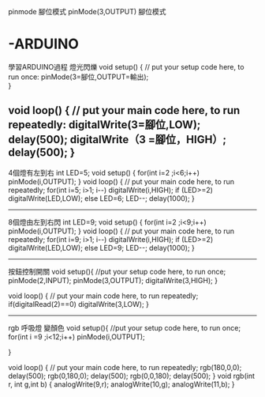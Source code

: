 pinmode 腳位模式
pinMode(3,OUTPUT) 腳位模式
# -ARDUINO
學習ARDUINO過程
燈光閃爍
void setup() {
  // put your setup code here, to run once:
  pinMode(3=腳位,OUTPUT=輸出);  
}

void loop() {
  // put your main code here, to run repeatedly:
  digitalWrite(3=腳位,LOW);
  delay(500);
  digitalWrite（3 =腳位，HIGH）;
  delay(500);
}
------------------------- 
4個燈有左到右
int LED=5;
void setup() {
  for(int i=2 ;i<6;i++)
   pinMode(i,OUTPUT);
}
void loop() {
  // put your main code here, to run repeatedly;
  for(int i=5; i>1; i--)
    digitalWrite(i,HIGH);
  if (LED>=2)
    digitalWrite(LED,LOW);
  else
     LED=6;
  LED--;
  delay(1000);
}
- - - - - - - - - - - - - - - 
8個燈由左到右閃
int LED=9;
void setup() {
  for(int i=2 ;i<9;i++)
   pinMode(i,OUTPUT);
}
void loop() {
  // put your main code here, to run repeatedly;
  for(int i=9; i>1; i--)
    digitalWrite(i,HIGH);
  if (LED>=2)
    digitalWrite(LED,LOW);
  else
     LED=9;
  LED--;
  delay(1000);
}
- - - - - - - - -- - - - - - - -- 
按鈕控制開關
void setup(){
  //put your setup code here, to run once;
  pinMode(2,INPUT);
  pinMode(3,OUTPUT);
  digitalWrite(3,HIGH);
}

void loop() {
  // put your main code here, to run repeatedly;
 if(digitalRead(2)==0)
    digitalWrite(3,LOW);
}
- - - - - - - - - - - - - - - - - -
rgb 呼吸燈 變顏色
void setup(){
  //put your setup code here, to run once;
for(int i =9 ;i<12;i++)
pinMode(i,OUTPUT);

}

void loop() {
  // put your main code here, to run repeatedly;
rgb(180,0,0);
delay(500);
rgb(0,180,0);
delay(500);
rgb(0,0,180);
delay(500);
}
    void rgb(int r, int g,int b)
{
 analogWrite(9,r);
 analogWrite(10,g);
 analogWrite(11,b);
}

